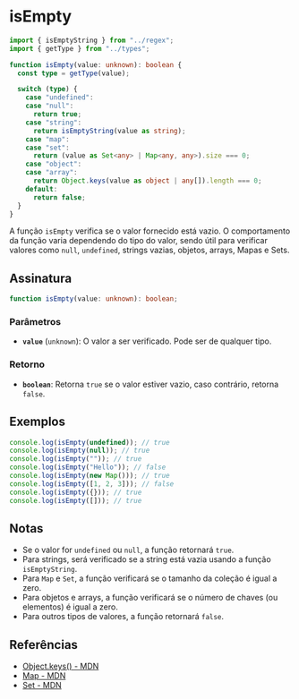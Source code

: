 # isEmpty

```typescript
import { isEmptyString } from "../regex";
import { getType } from "../types";

function isEmpty(value: unknown): boolean {
  const type = getType(value);

  switch (type) {
    case "undefined":
    case "null":
      return true;
    case "string":
      return isEmptyString(value as string);
    case "map":
    case "set":
      return (value as Set<any> | Map<any, any>).size === 0;
    case "object":
    case "array":
      return Object.keys(value as object | any[]).length === 0;
    default:
      return false;
  }
}
```

A função `isEmpty` verifica se o valor fornecido está vazio. O comportamento da função varia dependendo do tipo do valor, sendo útil para verificar valores como `null`, `undefined`, strings vazias, objetos, arrays, Mapas e Sets.

## Assinatura

```typescript
function isEmpty(value: unknown): boolean;
```

### Parâmetros

- **`value`** (`unknown`): O valor a ser verificado. Pode ser de qualquer tipo.

### Retorno

- **`boolean`**: Retorna `true` se o valor estiver vazio, caso contrário, retorna `false`.

## Exemplos

```typescript
console.log(isEmpty(undefined)); // true
console.log(isEmpty(null)); // true
console.log(isEmpty("")); // true
console.log(isEmpty("Hello")); // false
console.log(isEmpty(new Map())); // true
console.log(isEmpty([1, 2, 3])); // false
console.log(isEmpty({})); // true
console.log(isEmpty([])); // true
```

## Notas

- Se o valor for `undefined` ou `null`, a função retornará `true`.
- Para strings, será verificado se a string está vazia usando a função `isEmptyString`.
- Para `Map` e `Set`, a função verificará se o tamanho da coleção é igual a zero.
- Para objetos e arrays, a função verificará se o número de chaves (ou elementos) é igual a zero.
- Para outros tipos de valores, a função retornará `false`.

## Referências

- [Object.keys() - MDN](https://developer.mozilla.org/en-US/docs/Web/JavaScript/Reference/Global_Objects/Object/keys)
- [Map - MDN](https://developer.mozilla.org/en-US/docs/Web/JavaScript/Reference/Global_Objects/Map)
- [Set - MDN](https://developer.mozilla.org/en-US/docs/Web/JavaScript/Reference/Global_Objects/Set)